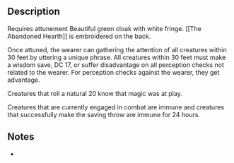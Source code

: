 ## Description
Requires attunement
Beautiful green cloak with white fringe. [[The Abandoned Hearth]] is embroidered on the back.

Once attuned, the wearer can gathering the attention of all creatures within 30 feet by uttering a unique phrase. All creatures within 30 feet must make a wisdom save, DC 17, or suffer disadvantage on all perception checks not related to the wearer. For perception checks against the wearer, they get advantage. 

Creatures that roll a natural 20 know that magic was at play.

Creatures that are currently engaged in combat are immune and creatures that successfully make the saving throw are immune for 24 hours.

## Notes
* 